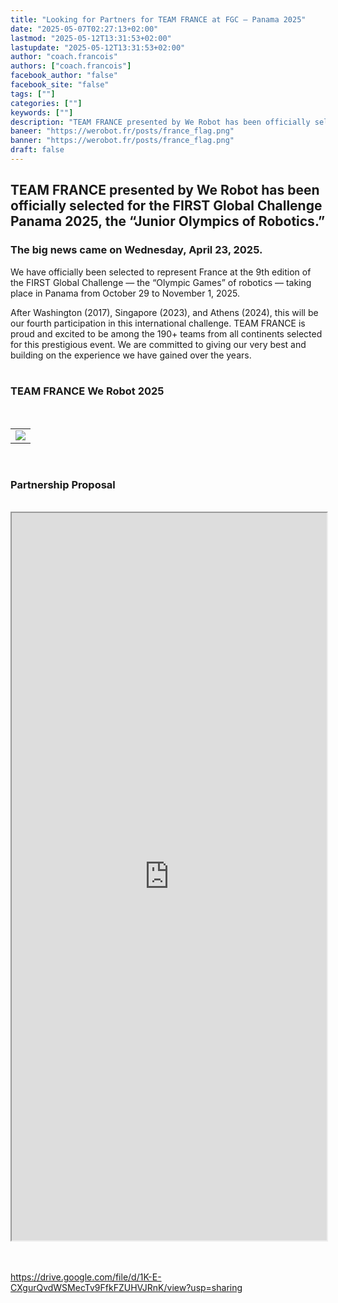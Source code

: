 ```yaml
---
title: "Looking for Partners for TEAM FRANCE at FGC – Panama 2025"
date: "2025-05-07T02:27:13+02:00"
lastmod: "2025-05-12T13:31:53+02:00"
lastupdate: "2025-05-12T13:31:53+02:00"
author: "coach.francois"
authors: ["coach.francois"]
facebook_author: "false"
facebook_site: "false"
tags: [""]
categories: [""]
keywords: [""]
description: "TEAM FRANCE presented by We Robot has been officially selected for the FIRST Global Challenge Panama 2025, the “Junior Olympics of Robotics.”"
baneer: "https://werobot.fr/posts/france_flag.png"
banner: "https://werobot.fr/posts/france_flag.png"
draft: false
---
```

## TEAM FRANCE presented by We Robot has been officially selected for the FIRST Global Challenge Panama 2025, the “Junior Olympics of Robotics.”

### The big news came on Wednesday, April 23, 2025.

We have officially been selected to represent France at the 9th edition of the FIRST Global Challenge — the “Olympic Games” of robotics — taking place in Panama from October 29 to November 1, 2025.

After Washington (2017), Singapore (2023), and Athens (2024), this will be our fourth participation in this international challenge. TEAM FRANCE is proud and excited to be among the 190+ teams from all continents selected for this prestigious event. We are committed to giving our very best and building on the experience we have gained over the years.
<br><br>

### TEAM FRANCE We Robot 2025

<br>
<center>
<table width="60%">
<tr>
<td><img src="https://werobot.fr/posts/trombi_team_france_2025.png"></td>
</tr>
</table>
</center>
<br>

### Partnership Proposal

<br>
<center>
<iframe src="https://drive.google.com/file/d/1K-E-CXgurQvdWSMecTv9FfkFZUHVJRnK/preview" width="100%" height="1164" ></iframe>
</center>
<br><br>

https://drive.google.com/file/d/1K-E-CXgurQvdWSMecTv9FfkFZUHVJRnK/view?usp=sharing





















